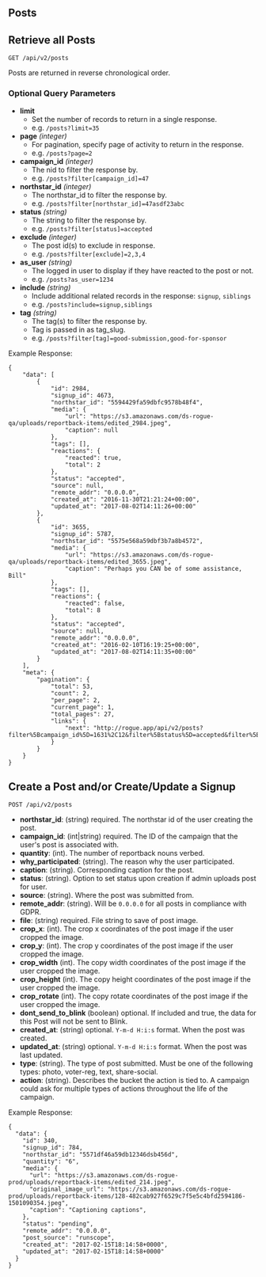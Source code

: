 ## Posts

## Retrieve all Posts

```
GET /api/v2/posts
```

Posts are returned in reverse chronological order.

### Optional Query Parameters

- **limit**
  - Set the number of records to return in a single response.
  - e.g. `/posts?limit=35`
- **page** _(integer)_
  - For pagination, specify page of activity to return in the response.
  - e.g. `/posts?page=2`
- **campaign_id** _(integer)_
  - The nid to filter the response by.
  - e.g. `/posts?filter[campaign_id]=47`
- **northstar_id** _(integer)_
  - The northstar_id to filter the response by.
  - e.g. `/posts?filter[northstar_id]=47asdf23abc`
- **status** _(string)_
  - The string to filter the response by.
  - e.g. `/posts?filter[status]=accepted`
- **exclude** _(integer)_
  - The post id(s) to exclude in response.
  - e.g. `/posts?filter[exclude]=2,3,4`
- **as_user** _(string)_
  - The logged in user to display if they have reacted to the post or not.
  - e.g. `/posts?as_user=1234`
- **include** _(string)_
  - Include additional related records in the response: `signup`, `siblings`
  - e.g. `/posts?include=signup,siblings`
- **tag** _(string)_
  - The tag(s) to filter the response by.
  - Tag is passed in as tag_slug.
  - e.g. `/posts?filter[tag]=good-submission,good-for-sponsor`

Example Response:

```
{
    "data": [
        {
            "id": 2984,
            "signup_id": 4673,
            "northstar_id": "5594429fa59dbfc9578b48f4",
            "media": {
                "url": "https://s3.amazonaws.com/ds-rogue-qa/uploads/reportback-items/edited_2984.jpeg",
                "caption": null
            },
            "tags": [],
            "reactions": {
                "reacted": true,
                "total": 2
            },
            "status": "accepted",
            "source": null,
            "remote_addr": "0.0.0.0",
            "created_at": "2016-11-30T21:21:24+00:00",
            "updated_at": "2017-08-02T14:11:26+00:00"
        },
        {
            "id": 3655,
            "signup_id": 5787,
            "northstar_id": "5575e568a59dbf3b7a8b4572",
            "media": {
                "url": "https://s3.amazonaws.com/ds-rogue-qa/uploads/reportback-items/edited_3655.jpeg",
                "caption": "Perhaps you CAN be of some assistance, Bill"
            },
            "tags": [],
            "reactions": {
                "reacted": false,
                "total": 8
            },
            "status": "accepted",
            "source": null,
            "remote_addr": "0.0.0.0",
            "created_at": "2016-02-10T16:19:25+00:00",
            "updated_at": "2017-08-02T14:11:35+00:00"
        }
    ],
    "meta": {
        "pagination": {
            "total": 53,
            "count": 2,
            "per_page": 2,
            "current_page": 1,
            "total_pages": 27,
            "links": {
                "next": "http://rogue.app/api/v2/posts?filter%5Bcampaign_id%5D=1631%2C12&filter%5Bstatus%5D=accepted&filter%5Bexclude%5D=2962%2C3654&limit=2&as_user=559442cca59dbfc&page=2"
            }
        }
    }
}
```

## Create a Post and/or Create/Update a Signup

```
POST /api/v2/posts
```

- **northstar_id**: (string) required.
  The northstar id of the user creating the post.
- **campaign_id**: (int|string) required.
  The ID of the campaign that the user's post is associated with.
- **quantity**: (int).
  The number of reportback nouns verbed.
- **why_participated**: (string).
  The reason why the user participated.
- **caption**: (string).
  Corresponding caption for the post.
- **status**: (string).
  Option to set status upon creation if admin uploads post for user.
- **source**: (string).
  Where the post was submitted from.
- **remote_addr**: (string).
  Will be `0.0.0.0` for all posts in compliance with GDPR.
- **file**: (string) required.
  File string to save of post image.
- **crop_x**: (int).
  The crop x coordinates of the post image if the user cropped the image.
- **crop_y**: (int).
  The crop y coordinates of the post image if the user cropped the image.
- **crop_width** (int).
  The copy width coordinates of the post image if the user cropped the image.
- **crop_height** (int).
  The copy height coordinates of the post image if the user cropped the image.
- **crop_rotate** (int).
  The copy rotate coordinates of the post image if the user cropped the image.
- **dont_send_to_blink** (boolean) optional.
  If included and true, the data for this Post will not be sent to Blink.
- **created_at**: (string) optional.
  `Y-m-d H:i:s` format. When the post was created.
- **updated_at**: (string) optional.
  `Y-m-d H:i:s` format. When the post was last updated.
- **type**: (string).
  The type of post submitted. Must be one of the following types: photo, voter-reg, text, share-social.
- **action**: (string).
  Describes the bucket the action is tied to. A campaign could ask for multiple types of actions throughout the life of the campaign.

Example Response:

```
{
  "data": {
    "id": 340,
    "signup_id": 784,
    "northstar_id": "5571df46a59db12346dsb456d",
    "quantity": "6",
    "media": {
      "url": "https://s3.amazonaws.com/ds-rogue-prod/uploads/reportback-items/edited_214.jpeg",
      "original_image_url": "https://s3.amazonaws.com/ds-rogue-prod/uploads/reportback-items/128-482cab927f6529c7f5e5c4bfd2594186-1501090354.jpeg",
      "caption": "Captioning captions",
    },
    "status": "pending",
    "remote_addr": "0.0.0.0",
    "post_source": "runscope",
    "created_at": "2017-02-15T18:14:58+0000",
    "updated_at": "2017-02-15T18:14:58+0000"
  }
}
```
